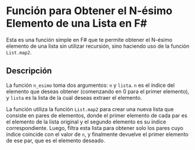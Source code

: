 # Función para Obtener el N-ésimo Elemento de una Lista en F#

Esta es una función simple en F# que te permite obtener el N-ésimo elemento de una lista sin utilizar recursión, sino haciendo uso de la función `List.map2`.

## Descripción

La función `n_esimo` toma dos argumentos: `n` y `lista`. `n` es el índice del elemento que deseas obtener (comenzando en 0 para el primer elemento), y `lista` es la lista de la cual deseas extraer el elemento.

La función utiliza la función `List.map2` para crear una nueva lista que consiste en pares de elementos, donde el primer elemento de cada par es el elemento de la lista original y el segundo elemento es su índice correspondiente. Luego, filtra esta lista para obtener solo los pares cuyo índice coincide con el valor de `n`, y finalmente devuelve el primer elemento de ese par, que es el elemento deseado.
